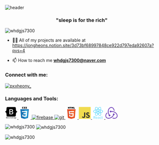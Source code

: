 ![header](https://capsule-render.vercel.app/api?type=soft&&&color=87ceeb&height=150&section=header&text=Welcome!,%20I'm%20JongHeon!&&fontColor=ffffff&fontSize=60&animation=blink)
<h3 align="center">"sleep is for the rich"</h3>

<p align="left"> <img src="https://komarev.com/ghpvc/?username=whdgjs7300&label=Profile%20views&color=0e75b6&style=flat" alt="whdgjs7300" /> </p>

- 👨‍💻 All of my projects are available at https://jongheons.notion.site/3d73bf68997848ce922d797eda92607a?pvs=4
   

- 📫 How to reach me **whdgjs7300@naver.com**

<h3 align="left">Connect with me:</h3>
<p align="left">
<a href="https://instagram.com/pxxheony_" target="_blank"><img align="center" src="https://raw.githubusercontent.com/rahuldkjain/github-profile-readme-generator/master/src/images/icons/Social/instagram.svg" alt="pxxheony_" height="30" width="40" /></a>
</p>

<h3 align="left">Languages and Tools:</h3>
<p align="left"> <a href="https://getbootstrap.com" target="_blank" rel="noreferrer"> <img src="https://raw.githubusercontent.com/devicons/devicon/master/icons/bootstrap/bootstrap-plain-wordmark.svg" alt="bootstrap" width="40" height="40"/> </a> <a href="https://www.w3schools.com/css/" target="_blank" rel="noreferrer"> <img src="https://raw.githubusercontent.com/devicons/devicon/master/icons/css3/css3-original-wordmark.svg" alt="css3" width="40" height="40"/> </a> <a href="https://firebase.google.com/" target="_blank" rel="noreferrer"> <img src="https://www.vectorlogo.zone/logos/firebase/firebase-icon.svg" alt="firebase" width="40" height="40"/> </a> <a href="https://git-scm.com/" target="_blank" rel="noreferrer"> <img src="https://www.vectorlogo.zone/logos/git-scm/git-scm-icon.svg" alt="git" width="40" height="40"/> </a> <a href="https://www.w3.org/html/" target="_blank" rel="noreferrer"> <img src="https://raw.githubusercontent.com/devicons/devicon/master/icons/html5/html5-original-wordmark.svg" alt="html5" width="40" height="40"/> </a> <a href="https://developer.mozilla.org/en-US/docs/Web/JavaScript" target="_blank" rel="noreferrer"> <img src="https://raw.githubusercontent.com/devicons/devicon/master/icons/javascript/javascript-original.svg" alt="javascript" width="40" height="40"/> </a> <a href="https://reactjs.org/" target="_blank" rel="noreferrer"> <img src="https://raw.githubusercontent.com/devicons/devicon/master/icons/react/react-original-wordmark.svg" alt="react" width="40" height="40"/> </a> <a href="https://redux.js.org" target="_blank" rel="noreferrer"> <img src="https://raw.githubusercontent.com/devicons/devicon/master/icons/redux/redux-original.svg" alt="redux" width="40" height="40"/> </a> </p>

<p><img align="left" src="https://github-readme-stats.vercel.app/api/top-langs?username=whdgjs7300&show_icons=true&locale=en&layout=compact" alt="whdgjs7300" /></p>

<p>&nbsp;<img align="center" src="https://github-readme-stats.vercel.app/api?username=whdgjs7300&show_icons=true&locale=en" alt="whdgjs7300" /></p>

<p><img align="center" src="https://github-readme-streak-stats.herokuapp.com/?user=whdgjs7300&" alt="whdgjs7300" /></p>
